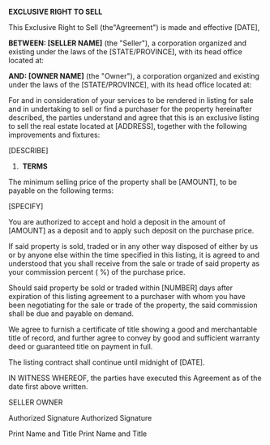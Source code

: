 **EXCLUSIVE RIGHT TO SELL**

This Exclusive Right to Sell (the"Agreement") is made and effective
\[DATE\],

**BETWEEN: \[SELLER NAME\]** (the "Seller"), a corporation organized and
existing under the laws of the \[STATE/PROVINCE\], with its head office
located at:

**AND: \[OWNER NAME\]** (the \"Owner\"), a corporation organized and
existing under the laws of the \[STATE/PROVINCE\], with its head office
located at:

For and in consideration of your services to be rendered in listing for
sale and in undertaking to sell or find a purchaser for the property
hereinafter described, the parties understand and agree that this is an
exclusive listing to sell the real estate located at \[ADDRESS\],
together with the following improvements and fixtures:

\[DESCRIBE\]

1.   **TERMS**

The minimum selling price of the property shall be \[AMOUNT\], to be
payable on the following terms:

\[SPECIFY\]

You are authorized to accept and hold a deposit in the amount of
\[AMOUNT\] as a deposit and to apply such deposit on the purchase price.

If said property is sold, traded or in any other way disposed of either
by us or by anyone else within the time specified in this listing, it is
agreed to and understood that you shall receive from the sale or trade
of said property as your commission percent ( %) of the purchase price.

Should said property be sold or traded within \[NUMBER\] days after
expiration of this listing agreement to a purchaser with whom you have
been negotiating for the sale or trade of the property, the said
commission shall be due and payable on demand.

We agree to furnish a certificate of title showing a good and
merchantable title of record, and further agree to convey by good and
sufficient warranty deed or guaranteed title on payment in full.

The listing contract shall continue until midnight of \[DATE\].

IN WITNESS WHEREOF, the parties have executed this Agreement as of the
date first above written.

SELLER OWNER

Authorized Signature Authorized Signature

Print Name and Title Print Name and Title

